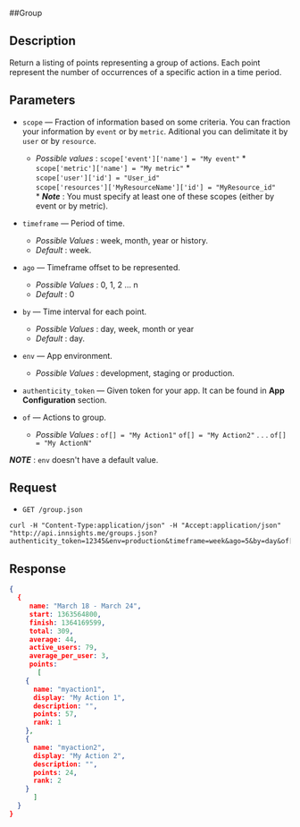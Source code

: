 ##Group

Description
-----------
Return a listing of points representing a group of actions. Each point represent the number of occurrences of a specific action in a time period.

Parameters
-----------
*  `scope` — Fraction of information based on some criteria. You can fraction your information by `event` or by `metric`. Aditional you can delimitate it by `user` or by `resource`.
    - _Possible values_ :
	`scope['event']['name'] = "My event"` \*  
	`scope['metric']['name'] = "My metric"` \*  
	`scope['user']['id'] = "User_id"`  
	`scope['resources']['MyResourceName']['id'] = "MyResource_id"`  
	\* ***Note*** : You must specify at least one of these scopes (either by event or by metric).

*  `timeframe` — Period of time.
    - _Possible Values_ : week, month, year or history.
    - _Default_ : week.  

*  `ago` — Timeframe offset to be represented. 
    - _Possible Values_ : 0, 1, 2 ... n
    - _Default_ : 0  

*  `by` — Time interval for each point.
    - _Possible Values_ : day, week, month or year
    - _Default_ : day.  

*  `env` — App environment.
    - _Possible Values_ : development, staging or production.  

*  `authenticity_token` — Given token for your app. It can be found in **App Configuration** section.

*  `of` — Actions to group.
    - _Possible Values_ :
	`of[] = "My Action1"`
	`of[] = "My Action2"`
		.
		.
		.
	`of[] = "My ActionN"`
 

***NOTE*** : `env` doesn't have a default value.

Request
-------
*  `GET /group.json`

```
curl -H "Content-Type:application/json" -H "Accept:application/json"
"http://api.innsights.me/groups.json?authenticity_token=12345&env=production&timeframe=week&ago=5&by=day&of[]=myaction1&of[]=myaction2"
```

Response
---------
``` json  
{  
  {
     name: "March 18 - March 24",
     start: 1363564800,
     finish: 1364169599,
     total: 309,
     average: 44,
     active_users: 79,
     average_per_user: 3,
     points: 
       [
	{
	  name: "myaction1",
	  display: "My Action 1",
	  description: "",
	  points: 57,
	  rank: 1
	},
	{
	  name: "myaction2",
	  display: "My Action 2",
	  description: "",
	  points: 24,
	  rank: 2
	}
      ]
  }
}
```